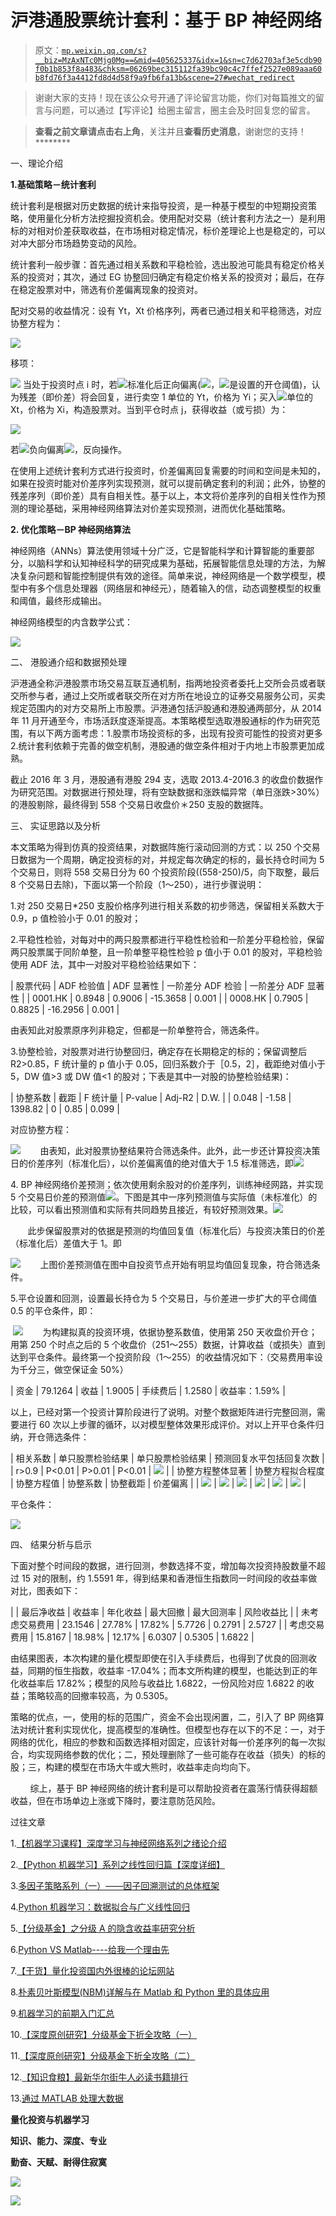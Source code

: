 # 沪港通股票统计套利：基于 BP 神经网络

> 原文：[`mp.weixin.qq.com/s?__biz=MzAxNTc0Mjg0Mg==&mid=405625337&idx=1&sn=c7d62703af3e5cdb90f0b1b853f8a483&chksm=06269bec315112fa39bc90c4c7ffef2527e089aaa60b8fd76f3a4412fd8d4d58f9a9fb6fa13b&scene=27#wechat_redirect`](http://mp.weixin.qq.com/s?__biz=MzAxNTc0Mjg0Mg==&mid=405625337&idx=1&sn=c7d62703af3e5cdb90f0b1b853f8a483&chksm=06269bec315112fa39bc90c4c7ffef2527e089aaa60b8fd76f3a4412fd8d4d58f9a9fb6fa13b&scene=27#wechat_redirect)

> 谢谢大家的支持！现在该公众号开通了评论留言功能，你们对每篇推文的留言与问题，可以通过【写评论】给圈主留言，圈主会及时回复您的留言。

> ********查看之前文章请点击右上角********，关注并且******查看历史消息******，谢谢您的支持！********

一、理论介绍

**1.基础策略－统计套利**

统计套利是根据对历史数据的统计来指导投资，是一种基于模型的中短期投资策略，使用量化分析方法挖掘投资机会。使用配对交易（统计套利方法之一）是利用标的对相对价差获取收益，在市场相对稳定情况，标价差理论上也是稳定的，可以对冲大部分市场趋势变动的风险。

统计套利一般步骤：首先通过相关系数和平稳检验，选出股池可能具有稳定价格关系的投资对；其次，通过 EG 协整回归确定有稳定价格关系的投资对；最后，在存在稳定股票对中，筛选有价差偏离现象的投资对。

配对交易的收益情况：设有 Yt，Xt 价格序列，两者已通过相关和平稳筛选，对应协整方程为：

![](img/8657c7958b56c59440f7c2ef910b1728.png) 

移项：

*![](img/ee6c1514250976ecd9885f5a72e13f0d.png)* 当处于投资时点 i 时，若![](img/12d4acaa7c3fa6f50309e384538a6ae5.png)标准化后正向偏离(![](img/4991b110b98baeea796226d8d0eef009.png)，![](img/9c780e6d0a6cb85a89ed0920353ba2dd.png)是设置的开仓阈值)，认为残差（即价差）将会回复，进行卖空 1 单位的 Yt，价格为 Yi；买入![](img/e594f9ec1be072aa0a95cb95a32a70c1.png)单位的 Xt，价格为 Xi，构造股票对。当到平仓时点 j，获得收益（或亏损）为：

![](img/538dc6316c41744ba232f2a7f66f586c.png) 

若![](img/6f9f76a9bc06addb82f6f3205ab5163c.png)负向偏离![](img/c3e8a5db44610cdee03fd2567e5f3ca8.png)，反向操作。

在使用上述统计套利方式进行投资时，价差偏离回复需要的时间和空间是未知的，如果在投资时能对价差序列实现预测，就可以提前确定套利的利润；此外，协整的残差序列（即价差）具有自相关性。基于以上，本文将价差序列的自相关性作为预测的理论基础，采用神经网络算法对价差实现预测，进而优化基础策略。

**2\. 优化策略－BP 神经网络算法**

神经网络（ANNs）算法使用领域十分广泛，它是智能科学和计算智能的重要部分，以脑科学和认知神经科学的研究成果为基础，拓展智能信息处理的方法，为解决复杂问题和智能控制提供有效的途径。简单来说，神经网络是一个数学模型，模型中有多个信息处理器（网络层和神经元），随着输入的信，动态调整模型的权重和阈值，最终形成输出。

神经网络模型的内含数学公式： 

![](img/e265eebf3e9d6a7e64f172b7a379d90a.png) 

二、 港股通介绍和数据预处理

沪港通全称沪港股票市场交易互联互通机制，指两地投资者委托上交所会员或者联交所参与者，通过上交所或者联交所在对方所在地设立的证券交易服务公司，买卖规定范围内的对方交易所上市股票。沪港通包括沪股通和港股通两部分，从 2014 年 11 月开通至今，市场活跃度逐渐提高。本策略模型选取港股通标的作为研究范围，有以下两方面考虑：1.股票市场投资标的多，出现有投资可能性的投资对更多 2.统计套利依赖于完善的做空机制，港股通的做空条件相对于内地上市股票更加成熟。

截止 2016 年 3 月，港股通有港股 294 支，选取 2013.4-2016.3 的收盘价数据作为研究范围。对数据进行预处理，将有空缺数据和涨跌幅异常（单日涨跌>30%）的港股剔除，最终得到 558 个交易日收盘价＊250 支股的数据阵。

三、 实证思路以及分析

本文策略为得到仿真的投资结果，对数据阵施行滚动回测的方式：以 250 个交易日数据为一个周期，确定投资标的对，并规定每次确定的标的，最长持仓时间为 5 个交易日，则将 558 交易日分为 60 个投资阶段((558-250)/5，向下取整，最后 8 个交易日去除)，下面以第一个阶段（1～250），进行步骤说明：

1.对 250 交易日*250 支股价格序列进行相关系数的初步筛选，保留相关系数大于 0.9，p 值检验小于 0.01 的股对；

2.平稳性检验，对每对中的两只股票都进行平稳性检验和一阶差分平稳检验，保留两只股票属于同阶单整，且一阶单整平稳性检验 p 值小于 0.01 的股对，平稳检验使用 ADF 法，其中一对股对平稳检验结果如下：

| 股票代码 | ADF 检验值 | ADF 显著性 | 一阶差分 ADF 检验 | 一阶差分 ADF 显著性 |
| 0001.HK | 0.8948 | 0.9006 | -15.3658 | 0.001  |
| 0008.HK | 0.7905 | 0.8825 | -16.2956 | 0.001 |

由表知此对股票原序列非稳定，但都是一阶单整符合，筛选条件。

3.协整检验，对股票对进行协整回归，确定存在长期稳定的标的；保留调整后 R2>0.85，F 统计量的 p 值小于 0.05，回归系数介于［0.5，2］，截距绝对值小于 5，DW 值>3 或 DW 值<1 的股对；下表是其中一对股的协整检验结果)：

| 协整系数 | 截距 | F 统计量 | P-value  | Adj-R2  | D.W.  |
| 0.048 | -1.58 | 1398.82 | 0 | 0.85 | 0.099 |

对应协整方程：

![](img/19e354b65502a52efc97e371ab196f62.png)
       由表知，此对股票协整结果符合筛选条件。此外，此一步还计算投资决策日的价差序列（标准化后），以价差偏离值的绝对值大于 1.5 标准筛选，即![](img/432b87f430e9a883ffd51355959c2c62.png) 

4\. BP 神经网络价差预测；依次使用剩余股对的价差序列，训练神经网路，并实现 5 个交易日价差的预测值![](img/5fb0c148a9eeec61161c147078349ca9.png)。下图是其中一序列预测值与实际值（未标准化）的比较，可以看出预测值和实际有共同趋势且接近，有较好预测效果。![](img/3aa62c29a63395ea5488ff79d26b1807.png)

       此步保留股票对的依据是预测的均值回复值（标准化后）与投资决策日的价差（标准化后）差值大于 1。即

![](img/5f25e2c30a1996dfce5961c91a4dae27.png)
       上图价差预测值在图中自投资节点开始有明显均值回复现象，符合筛选条件。

5.平仓设置和回测，设置最长持仓为 5 个交易日，与价差进一步扩大的平仓阈值 0.5 的平仓条件，即：

 ![](img/565f32b6a28f0b6bc8ebc6ecd4726be9.png)
       为构建拟真的投资环境，依据协整系数值，使用第 250 天收盘价开仓；用第 250 个时点之后的 5 个收盘价（251～255）数据，计算收益（或损失）直到达到平仓条件。最终第一个投资阶段（1～255）的收益情况如下：（交易费用率设为千分三，做空保证金 50%）

| 资金 | 79.1264 | 收益 | 1.9005 | 手续费后 | 1.2580 | 收益率：1.59% |

以上，已经对第一个投资计算阶段进行了说明。对整个数据矩阵进行完整回测，需要进行 60 次以上步骤的循环，以对模型整体效果形成评价。对以上开平仓条件归纳，开仓筛选条件：

| 相关系数 | 单只股票检验结果 | 单只股票检验结果 | 预测回复水平包括回复次数 |
| r>0.9  | P<0.01  | P>0.01  | P<0.01  | ![](img/a1f57e09fc16fd5fc063661d48f2ccef.png)  |
| 协整方程整体显著 | 协整方程拟合程度 | 协整方程值 | 协整系数 | 协整截距 | 价差偏离 |
| ![](img/a659775d9d79d293ed3abd470ba210da.png)  | ![](img/41c8814ecafdf5aadfb497274a774aad.png)  | ![](img/8ba20aff9585ac79bb86b36344fc9129.png)  | ![](img/44148997b957b2e93b0b10b0b85d288e.png)  | ![](img/db9a4a8988d20021cf374499c90ca8b5.png)  | ![](img/7a27156cc3d11c3f139746e1ca7d1012.png)  |

平仓条件：

![](img/3feca5f73a3aea1cf812f2c07555d47e.png) 

四、 结果分析与启示

下面对整个时间段的数据，进行回测，参数选择不变，增加每次投资持股数量不超过 15 对的限制，约 1.5591 年，得到结果和香港恒生指数同一时间段的收益率做对比，图表如下：

|   | 最后净收益 | 收益率 | 年化收益 | 最大回撤 | 最大回测率 | 风险收益比 |
| 未考虑交易费用 | 23.1546 | 27.78% | 17.82% | 5.7726 | 0.2791 | 2.5727 |
| 考虑交易费用 | 15.8167 | 18.98% | 12.17% | 6.0307 | 0.5305 | 1.6822 |

由结果图表，本次构建的量化模型即使在引入手续费后，也得到了优良的回测收益，同期的恒生指数，收益率 -17.04%；而本文所构建的模型，也能达到正的年化收益率后 17.82%；模型的风险与收益比 1.6822，一份风险对应 1.6822 的收益；策略较高的回撤率较高，为 0.5305。

策略的优点，一，使用的标的范围广，资金不会出现闲置，二，引入了 BP 网络算法对统计套利实现优化，提高模型的准确性。但模型也存在以下的不足：一，对于网络的优化，相应的参数和函数选择相对固定，应该针对每一价差序列的每一次拟合，均实现网络参数的优化；二，预处理删除了一些可能存在收益（损失）的标的股；三，构建的模型在市场大牛或大熊时，收益率走向均向下。

        综上，基于 BP 神经网络的统计套利是可以帮助投资者在震荡行情获得超额收益，但在市场单边上涨或下降时，要注意防范风险。

过往文章

1.[【机器学习课程】深度学习与神经网络系列之绪论介绍](http://mp.weixin.qq.com/s?__biz=MzAxNTc0Mjg0Mg==&mid=404690945&idx=1&sn=39ae29caade4b2fac87304d5091ecfc0&scene=21#wechat_redirect)

2.[【Python 机器学习】系列之线性回归篇【深度详细】](http://mp.weixin.qq.com/s?__biz=MzAxNTc0Mjg0Mg==&mid=405488375&idx=1&sn=e06859f0d3cf5102946bd1551d80184a&scene=21#wechat_redirect)

3.[多因子策略系列（一）——因子回溯测试的总体框架](http://mp.weixin.qq.com/s?__biz=MzAxNTc0Mjg0Mg==&mid=404506736&idx=1&sn=20737eb5d6d9ab45a9de576014991db7&scene=21#wechat_redirect)

4.[Python 机器学习：数据拟合与广义线性回归](http://mp.weixin.qq.com/s?__biz=MzAxNTc0Mjg0Mg==&mid=404455727&idx=4&sn=eec006e2fab671f0ac11bdbc8e9299a7&scene=21#wechat_redirect)

5.[【分级基金】之分级 A 的隐含收益率研究分析](http://mp.weixin.qq.com/s?__biz=MzAxNTc0Mjg0Mg==&mid=401876825&idx=1&sn=d2eed5059426af15d1eb60821ccc9bcf&scene=21#wechat_redirect)

6.[Python VS Matlab----给我一个理由先](http://mp.weixin.qq.com/s?__biz=MzAxNTc0Mjg0Mg==&mid=401782053&idx=1&sn=27a92490e9ef9ffec72906d27e2e268a&scene=21#wechat_redirect)

7.[【干货】量化投资国内外很棒的论坛网站](http://mp.weixin.qq.com/s?__biz=MzAxNTc0Mjg0Mg==&mid=404455727&idx=2&sn=11acb86a872c0b4871ac094136903f3d&scene=21#wechat_redirect)

8.[朴素贝叶斯模型(NBM)详解与在 Matlab 和 Python 里的具体应用](http://mp.weixin.qq.com/s?__biz=MzAxNTc0Mjg0Mg==&mid=401834925&idx=1&sn=d56246158c1002b2330a7c26fd401db6&scene=21#wechat_redirect)

9.[机器学习的前期入门汇总](http://mp.weixin.qq.com/s?__biz=MzAxNTc0Mjg0Mg==&mid=404455727&idx=3&sn=d05688effdbb0583031ef9ae98c64387&scene=21#wechat_redirect)

10.[【深度原创研究】分级基金下折全攻略（一）](http://mp.weixin.qq.com/s?__biz=MzAxNTc0Mjg0Mg==&mid=403551881&idx=1&sn=e1ed56f607a0fe187dd7a0cf5178b638&scene=21#wechat_redirect)

11.[【深度原创研究】分级基金下折全攻略（二）](http://mp.weixin.qq.com/s?__biz=MzAxNTc0Mjg0Mg==&mid=403626226&idx=1&sn=4d1f56a6599c92fd6688e5eb5d7d15dc&scene=21#wechat_redirect)

12.[【知识食粮】最新华尔街牛人必读书籍排行](http://mp.weixin.qq.com/s?__biz=MzAxNTc0Mjg0Mg==&mid=401910135&idx=1&sn=43d5eb7549281bb9231a3be831302139&scene=21#wechat_redirect)

13.[通过 MATLAB 处理大数据](http://mp.weixin.qq.com/s?__biz=MzAxNTc0Mjg0Mg==&mid=401910135&idx=2&sn=5289317b5fa1afe4a5a4115520aaa8ac&scene=21#wechat_redirect)

**量化投资与机器学习**

**知识、能力、深度、专业**

**勤奋、天赋、耐得住寂寞**

**![](img/21d6a4c04ac1ac9e7ad7201c0a43c0d5.png)** 

**![](img/30b137f18ab6e2d0ced170040aa68958.png)**